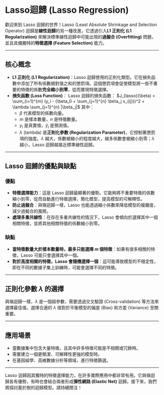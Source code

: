 # Lasso迴歸 (Lasso Regression)

歡迎來到 Lasso 迴歸的世界！Lasso (Least Absolute Shrinkage and Selection Operator) 迴歸是**線性迴歸**的另一種改進，它透過引入**L1 正則化 (L1 Regularization)** 來解決標準線性迴歸中可能出現的**過擬合 (Overfitting)** 問題，並且具備獨特的**特徵選擇 (Feature Selection)** 能力。

---

## 核心概念

*   **L1 正則化 (L1 Regularization)**：Lasso 迴歸使用的正則化類型。它在損失函數中添加了所有係數絕對值之和的懲罰項。這個懲罰項會促使模型將一些不重要的特徵的係數**完全縮小到零**，從而實現特徵選擇。
*   **損失函數 (Loss Function)**：
    Lasso 迴歸的損失函數：
    $J_{lasso}(\beta) = \sum_{i=1}^{m} (y_i - (\beta_0 + \sum_{j=1}^{n} \beta_j x_{ij}))^2 + \lambda \sum_{j=1}^{n} |\beta_j|$
    其中：
    *   $\beta$ 代表模型的係數向量。
    *   $m$ 是樣本數量，$n$ 是特徵數量。
    *   $y_i$ 是真實值，$\hat{y}_i$ 是預測值。
    *   $\lambda$ (lambda) 是**正則化參數 (Regularization Parameter)**，它控制著懲罰項的強度。$\lambda$ 越大，係數被縮小的程度越大，越多係數會被縮小到零；$\lambda$ 越小，Lasso 迴歸越接近標準線性迴歸。

---

## Lasso 迴歸的優點與缺點

### 優點

*   **特徵選擇能力**：這是 Lasso 迴歸最顯著的優勢。它能夠將不重要特徵的係數縮小到零，從而自動進行特徵選擇，簡化模型，提高模型的可解釋性。
*   **防止過擬合**：與嶺迴歸一樣，Lasso 也能透過縮小係數來降低模型的複雜度，減少過擬合的風險。
*   **處理多重共線性**：在存在多重共線性的情況下，Lasso 會傾向於選擇其中一個相關特徵，並將其他相關特徵的係數縮小到零。

### 缺點

*   **當特徵數量大於樣本數量時，最多只能選擇 $m$ 個特徵**：如果有很多相關的特徵，Lasso 可能只會選擇其中一個。
*   **對於高度相關的特徵，Lasso 會隨機選擇一個**：這可能導致模型的不穩定性，即在不同的數據子集上訓練時，可能會選擇不同的特徵。

---

## 正則化參數 $\lambda$ 的選擇

與嶺迴歸一樣，$\lambda$ 是一個超參數，需要透過交叉驗證 (Cross-validation) 等方法來選擇最佳值。選擇合適的 $\lambda$ 值對於平衡模型的偏差 (Bias) 和方差 (Variance) 至關重要。

---

## 應用場景

*   當數據集中包含大量特徵，且其中許多特徵可能是不相關或冗餘時。
*   需要建立一個更簡潔、可解釋性更強的模型時。
*   在基因組學、高維數據分析等領域，進行特徵篩選。

---

Lasso 迴歸因其獨特的特徵選擇能力，在許多實際應用中都非常有用。它與嶺迴歸各有優勢，有時也會結合兩者形成**彈性網路 (Elastic Net)** 迴歸。接下來，我們將探討基於樹的迴歸模型。請持續關注！
